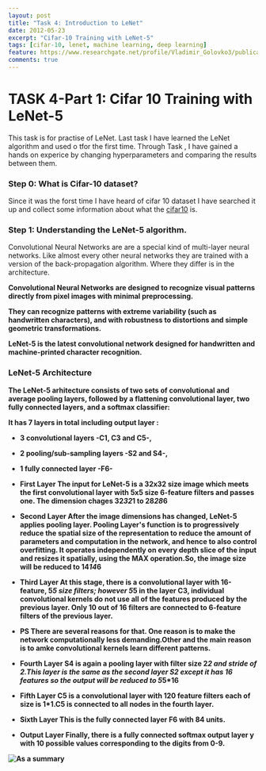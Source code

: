 ```yaml
---
layout: post
title: "Task 4: Introduction to LeNet"
date: 2012-05-23
excerpt: "Cifar-10 Training with LeNet-5"
tags: [cifar-10, lenet, machine learning, deep learning]
feature: https://www.researchgate.net/profile/Vladimir_Golovko3/publication/313808170/figure/fig3/AS:552880910618630@1508828489678/Architecture-of-LeNet-5.png
comments: true
---
```

# TASK 4-Part 1: Cifar 10 Training with LeNet-5

This task is for practise of LeNet.
Last task I have learned the LeNet algorithm and used o tfor the first time. Through Task , I have gained a hands on experice by changing hyperparameters and comparing the results between them.

### Step 0: What is Cifar-10 dataset?

Since it was the forst time I have heard of cifar 10 dataset I have searched it up and collect some information about what the [cifar10](https://www.cs.toronto.edu/~kriz/cifar.html) is.

### Step 1: Understanding the LeNet-5 algorithm.

<p>Convolutional Neural Networks are are a special kind of multi-layer neural networks. Like almost every other neural networks they are trained with a version of the back-propagation algorithm. Where they differ is in the architecture.<b></p>

<p>Convolutional Neural Networks are designed to recognize visual patterns directly from pixel images with minimal preprocessing. <b></p>

<p>They can recognize patterns with extreme variability (such as handwritten characters), and with robustness to distortions and simple geometric transformations.<b></p>

<p>LeNet-5 is the latest convolutional network designed for handwritten and machine-printed character recognition.</p>  

### LeNet-5 Architecture
<p>The LeNet-5 arhitecture consists of two sets of convolutional and average pooling layers, followed by a flattening convolutional layer, two fully connected layers, and a softmax classifier:</b></p>
<p>It has 7 layers in total including output layer :</p>

* 3 convolutional layers -C1, C3 and C5-,
* 2 pooling/sub-sampling layers -S2 and S4-,
* 1 fully connected layer -F6-


* **First Layer**
The input for LeNet-5 is a 32x32 size image which meets the first convolutional layer with 5x5 size 6-feature filters and passes one. The dimension chages 32*32*1 to 28*28*6

* **Second Layer**
After the image dimensions has changed, LeNet-5 applies pooling layer. Pooling Layer's function is to progressively reduce the spatial size of the representation to reduce the amount of parameters and computation in the network, and hence to also control overfitting. It operates independently on every depth slice of the input and resizes it spatially, using the MAX operation.So, the image size will be reduced to 14*14*6

* **Third Layer**
At this stage, there is a convolutional layer with 16-feature, 5*5 size filters; however 5*5 in the layer C3, individual convolutional kernels do not use all of the features produced by the previous layer. Only 10 out of 16 filters are connected to 6-feature filters of the previous layer.

* PS There are several reasons for that. One reason is to make the network computationally less demanding.Other and the main reason is to amke convolutional kernels learn different patterns.
* **Fourth Layer**
S4 is again a pooling layer with filter size 2*2 and stride of 2.This layer is the same as the second layer S2 except it has 16 features so the output will be reduced to 5*5*16

* **Fifth Layer**
C5 is a convolutional layer with 120 feature filters each of size is 1*1.C5 is connected to all nodes in the fourth layer.

* **Sixth Layer**
This is the fully connected layer F6 with 84 units.

* **Output Layer**
Finally, there is a fully connected softmax output layer y with 10 possible values corresponding to the digits from 0-9.

![As a summary](https://cdn-images-1.medium.com/max/800/1*gNzz6vvWmF6tDN6pTRTd9g.jpeg)
